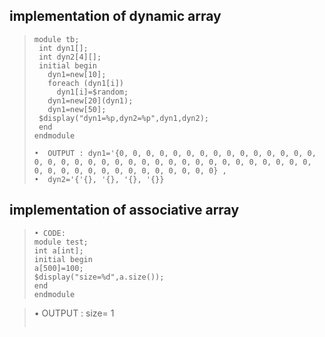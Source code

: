 ## implementation of dynamic array

>```
>module tb;
>  int dyn1[];
>  int dyn2[4][];
>  initial begin
>    dyn1=new[10];
>    foreach (dyn1[i])
>      dyn1[i]=$random;
>    dyn1=new[20](dyn1);
>    dyn1=new[50];
>  $display("dyn1=%p,dyn2=%p",dyn1,dyn2);
>  end
>endmodule
>```
>
>```
>•	OUTPUT : dyn1='{0, 0, 0, 0, 0, 0, 0, 0, 0, 0, 0, 0, 0, 0, 0, 0, 0, 0, 0, 0, 0, 0, 0, 0, 0, 0, 0, 0, 0, 0, 0, 0, 0, 0, 0, 0, 0, 0, 0, 0, 0, 0, 0, 0, 0, 0, 0, 0, 0, 0} ,
>•	dyn2='{'{}, '{}, '{}, '{}}
>```

## implementation of associative array
>```
> •	CODE:
> module test;
 > int a[int];
 > initial begin
 > a[500]=100;
  > $display("size=%d",a.size());
  > end
> endmodule

>•	OUTPUT :     size=          1
>```


